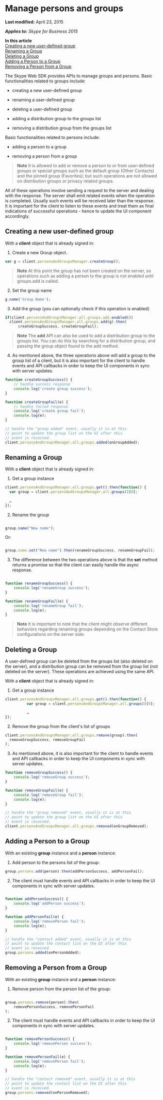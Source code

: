 
# Manage persons and groups

 **Last modified:** April 23, 2015

 _**Applies to:** Skype for Business 2015_

 **In this article**<br/>
[Creating a new user-defined group](#sectionSection1)<br/>
[Renaming a Group](#sectionSection2)<br/>
[Deleting a Group](#sectionSection3)<br/>
[Adding a Person to a Group](#sectionSection4)<br/>
[Removing a Person from a Group](#sectionSection5)


The Skype Web SDK provides APIs to manage groups and persons. Basic functionalities related to groups include:

- creating a new user-defined group
    
- renaming a user-defined group
    
- deleting a user-defined group
    
- adding a distribution group to the groups list
    
- removing a distribution group from the groups list
    
Basic functionalities related to persons include:

- adding a person to a group
    
- removing a person from a group
    

>**Note**  It is allowed to add or remove a person to or from user-defined groups or special groups such as the default group (Other Contacts) and the pinned group (Favorites); but such operations are not allowed on distribution groups or privacy related groups.

All of these operations involve sending a request to the server and dealing with the response. The server shall emit related events when the operation is completed. Usually such events will be received later than the response. It is important for the client to listen to these events and treat them as final indications of successful operations - hence to update the UI component accordingly.

## Creating a new user-defined group
<a name="sectionSection1"> </a>

With a  **client** object that is already signed in:


1. Create a new Group object. 
    

  ```js
  var g = client.personsAndGroupsManager.createGroup();
  ```


>**Note**  At this point the group has not been created on the server, so operations such as adding a person to the group is not enabled until groups.add is called.

2. Set the group name
    

  ```js
  g.name('Group Name');
  ```

3. Add the group (you can optionally check if this operation is enabled)
    

  ```js
if(client.personsAndGroupsManager.all.groups.add.enabled())
	client.personsAndGroupsManager.all.groups.add(g).then(
		createGroupSuccess, createGroupFail);

  ```


>**Note**   The **add** API can also be used to add a distribution group to the groups list. You can do this by searching for a distribution group, and passing the group object found to the add method.

4. As mentioned above, the three operations above will add a group to the group list of a client, but it is also important for the client to handle events and API callbacks in order to keep the UI components in sync with server updates.
    

```js
function createGroupSuccess() {
	// handle success response
	console.log('create group success');
}

function createGroupFail(e) {
	// handle failed response
	console.log('create group fail');
	console.log(e);
}

// handle the "group added" event, usually it is at this
// point to update the group list on the UI after this
// event is received.
client.personsAndGroupsManager.all.groups.added(onGroupAdded);

  ```


## Renaming a Group
<a name="sectionSection2"> </a>

With a  **client** object that is already signed in:


1. Get a group instance

  ```js
  client.personsAndGroupsManager.all.groups.get().then(function() {
	var group = client.personsAndGroupsManager.all.groups()[0];
	
	…
});

  ```

2. Rename the group
    

```js
  
group.name("New name");

  ```


Or:
    


  ```js
  
group.name.set("New name").then(renameGroupSuccess, renameGroupFail);

  ```

3. The difference between the two operations above is that the  **set** method returns a promise so that the client can easily handle the async response.
    

```js
  
function renameGroupSuccess() {
	console.log('renameGroup success');
}

function renameGroupFail(e) {
	console.log('renameGroup fail');
	console.log(e);
}

  ```


>**Note**  It is important to note that the client might observe different behaviors regarding renaming groups depending on the Contact Store configurations on the server side:


## Deleting a Group
<a name="sectionSection3"> </a>

A user-defined group can be deleted from the groups list (also deleted on the server), and a distribution group can be removed from the group list (not deleted on the server). These operations are achieved using the same API.

With a  **client** object that is already signed in:


1. Get a group instance
    

  ```js
client.personsAndGroupsManager.all.groups.get().then(function() {
			var group = client.personsAndGroupsManager.all.groups()[0];

			…
});

  ```

2. Remove the group from the client's list of groups
    

  ```js
client.personsAndGroupsManager.all.groups.remove(group).then(
	removeGroupSuccess, removeGroupFail
);

  ```

3. As mentioned above, it is also important for the client to handle events and API callbacks in order to keep the UI components in sync with server updates.

```js
function removeGroupSuccess() {
	console.log('removeGroup success');
}

function removeGroupFail(e) {
	console.log('removeGroup fail');
	console.log(e);
}

// handle the "group removed" event, usually it is at this
// point to update the group list on the UI after this
// event is received.
client.personsAndGroupsManager.all.groups.removed(onGroupRemoved);

  ```


## Adding a Person to a Group
<a name="sectionSection4"> </a>

With an existing  **group** instance and a **person** instance:


1. Add person to the persons list of the group:
    

```js
group.persons.add(person).then(addPersonSuccess, addPersonFail);

  ```

2. The client must handle events and API callbacks in order to keep the UI components in sync with server updates.
    

```js
  
function addPersonSuccess() {
	console.log('addPerson success');
}

function addPersonFail(e) {
	console.log('removePerson fail');
	console.log(e);
}

// handle the "contact added" event, usually it is at this
// point to update the contact list on the UI after this
// event is received.
group.persons.added(onPersonAdded);

```


## Removing a Person from a Group
<a name="sectionSection5"> </a>

With an existing  **group** instance and a **person** instance:


1. Remove person from the person list of the group:
    

```js
  
group.persons.remove(person).then(
	removePersonSuccess, removePersonFail
);

  ```

2. The client must handle events and API callbacks in order to keep the UI components in sync with server updates.
    

```js
  
function removePersonSuccess() {
	console.log('removePerson success');
}

function removePersonFail(e) {
	console.log('removePerson fail');
	console.log(e);
}

// handle the "contact removed" event, usually it is at this
// point to update the contact list on the UI after this
// event is received.
group.persons.removed(onPersonRemoved);

  ```

